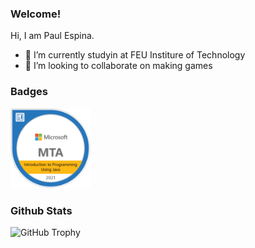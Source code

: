 ### Welcome!

Hi, I am Paul Espina.
- 🏫 I’m currently studyin at FEU Institure of Technology 
- 👀 I’m looking to collaborate on making games

### Badges
<a href="https://www.youracclaim.com/badges/7adf28fd-0c6f-4af9-9d8c-441fce844521/public_url"><img src="badge/mta-introduction-to-programming-using-java-certified-2021.png" width = 128px></a>

### Github Stats
![GitHub Trophy](https://github-profile-trophy.vercel.app/?username=PaulEspina)
